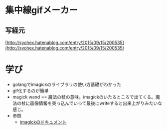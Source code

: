 # 集中線gifメーカー

## 写経元

[http://syohex.hatenablog.com/entry/2015/09/15/200535](http://syohex.hatenablog.com/entry/2015/09/15/200535)

# 学び

- golangでimagickのライブラリの使い方基礎がわかった
- gif化するのが簡単
- magick wand == 魔法の杖の意味。imagickのいたるところで出てくる。魔法の杖に画像情報を突っ込んでいって最後にwriteすると出来上がりみたいな感じ。
- 参照
  - [imagickのドキュメント](https://gowalker.org/github.com/gographics/imagick/imagick)